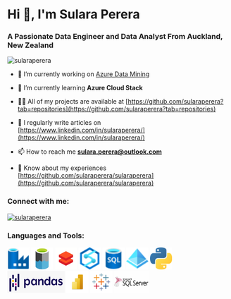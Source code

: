 <h1 align="left">Hi 👋, I'm Sulara Perera</h1>
<h3 align="left">A Passionate Data Engineer and Data Analyst From Auckland, New Zealand</h3>

<p align="left"> <img src="https://komarev.com/ghpvc/?username=sularaperera&label=Profile%20views&color=0e75b6&style=flat" alt="sularaperera" /> </p>

- 🔭 I’m currently working on [Azure Data Mining](https://www.linkedin.com/in/sularaperera/)

- 🌱 I’m currently learning **Azure Cloud Stack**

- 👨‍💻 All of my projects are available at [https://github.com/sularaperera?tab=repositories](https://github.com/sularaperera?tab=repositories)

- 📝 I regularly write articles on [https://www.linkedin.com/in/sularaperera/](https://www.linkedin.com/in/sularaperera/)

- 📫 How to reach me **sulara.perera@outlook.com**

- 📄 Know about my experiences [https://github.com/sularaperera/sularaperera](https://github.com/sularaperera/sularaperera)

<h3 align="left">Connect with me:</h3>
<p align="left">
<a href="https://linkedin.com/in/sularaperera" target="blank"><img align="center" src="https://raw.githubusercontent.com/rahuldkjain/github-profile-readme-generator/master/src/images/icons/Social/linked-in-alt.svg" alt="sularaperera" height="30" width="40" /> </a>
</p>

<h3 align="left">Languages and Tools:</h3>
<p align="left"> 
<a> <img src="https://github.com/sularaperera/sularaperera/blob/main/icons/Data-Factory.svg" title="Azure SQL-Database" alt="Azure SQL-Database" width="50" height="50"/></a> 
<a> <img src="https://github.com/sularaperera/sularaperera/blob/main/icons/Azure-DataLake-icon.png" title="Microsoft Azure" alt="Microsoft Azure" width="50" height="50"/></a> 
<a> <img src="https://github.com/sularaperera/sularaperera/blob/main/icons/DataBricks.png" title="Azure Databricks" alt="Azure Databricks" width="50" height="50"/></a> 
<a> <img src="https://github.com/sularaperera/sularaperera/blob/main/icons/Azure-Synapse-Analytics.svg" title="Azure Databricks" alt="Azure Databricks" width="50" height="50"/></a>  
<a> <img src="https://github.com/sularaperera/sularaperera/blob/main/icons/SQL-Database.svg" title="Azure SQL-Database" alt="Azure SQL-Database" width="50" height="50"/></a> 
<a> <img src="https://github.com/sularaperera/sularaperera/blob/main/icons/Azure-Active-Directory.svg" title="Azure SQL-Database" alt="Azure SQL-Database" width="50" height="50"/></a> 
<a> <img src="https://github.com/sularaperera/sularaperera/blob/main/icons/Python.png" title="Azure SQL-Database" alt="Azure SQL-Database" width="50" height="50"/></a>
<a> <img src="https://github.com/sularaperera/sularaperera/blob/main/icons/pandas.png" title="Azure SQL-Database" alt="Azure SQL-Database" width="130" height="50"/></a> 
<a> <img src="https://github.com/sularaperera/sularaperera/blob/main/icons/PowerBI.png" title="Azure SQL-Database" alt="Azure SQL-Database" width="50" height="50"/></a> 
<a> <img src="https://github.com/sularaperera/sularaperera/blob/main/icons/Tableau.png" title="Azure SQL-Database" alt="Azure SQL-Database" width="50" height="50"/></a> 
<a> <img src="https://github.com/sularaperera/sularaperera/blob/main/icons/SqlServer.jpg" title="Azure SQL-Database" alt="Azure SQL-Database" width="80" height="50"/></a> 

</p>


